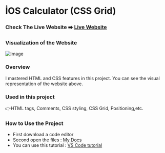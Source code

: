 # İOS Calculator (CSS Grid)

### Check The Live Website ➡️ [Live Website](https://sekunev.github.io/Projects/19_Calculator/)


### Visualization of the Website
![image](https://user-images.githubusercontent.com/101554737/187170205-73afa1e1-36e7-492d-b57d-b28a0b640ebf.png)


### Overview
I mastered HTML and CSS features in this project. You can see the visual representation of the website above.

### Used in this project
👉HTML tags, Comments, CSS styling, CSS Grid, Positioning,etc.

### How to Use the Project
+ First download a code editor
+ Second open the files : [My Docs](https://github.com/Sekunev/Projects/tree/main/19_Calculator)
+ You can use this tutorial : [VS Code tutorial](https://www.youtube.com/watch?v=fJEbVCrEMSE)

